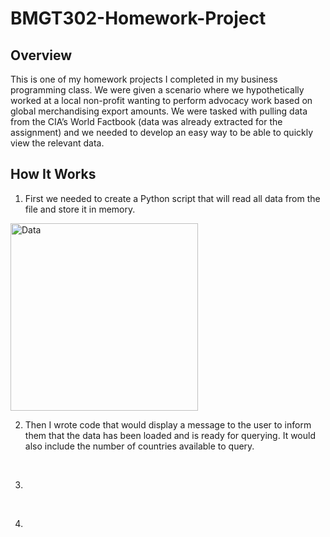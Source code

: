 # BMGT302-Homework-Project

## Overview
This is one of my homework projects I completed in my business programming class. We were given a scenario where we hypothetically worked at a local non-profit wanting to perform advocacy work based on global merchandising export amounts. We were tasked with pulling data from the CIA’s World Factbook (data was already extracted for the assignment) and we needed to develop an easy way to be able to quickly view the relevant data. 

## How It Works
1. First we needed to create a Python script that will read all data from the file and store it in memory.
<img width="300" alt="Data" src="https://user-images.githubusercontent.com/122833762/212775262-2ce3cc9f-8bc0-44b9-a8f7-68ab87ab078c.png">

<br>

2. Then I wrote code that would display a message to the user to inform them that the data has been loaded and is ready for querying. 
It would also include the number of countries available to query.

<br>

3.

<br>

4.

<br>
